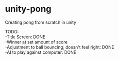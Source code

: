 # unity-pong
Creating pong from scratch in unity

TODO:  
-Title Screen: DONE  
-Winner at set amount of score  
-Adjustment to ball bouncing; doesn't feel right: DONE  
-AI to play against computer: DONE  
